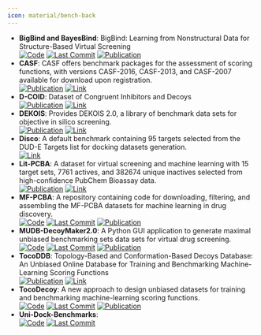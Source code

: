 ```yaml
---
icon: material/bench-back
---
```


- **BigBind and BayesBind**: BigBind: Learning from Nonstructural Data for Structure-Based Virtual Screening  
		[![Code](https://img.shields.io/github/stars/molecularmodelinglab/bigbind?style=for-the-badge&logo=github)](https://github.com/molecularmodelinglab/bigbind) [![Last Commit](https://img.shields.io/github/last-commit/molecularmodelinglab/bigbind?style=for-the-badge&logo=github)](https://github.com/molecularmodelinglab/bigbind) [![Publication](https://img.shields.io/badge/Publication-Citations:5-blue?style=for-the-badge&logo=bookstack)](https://doi.org/10.1021/acs.jcim.3c01211) 
- **CASF**: CASF offers benchmark packages for the assessment of scoring functions, with versions CASF-2016, CASF-2013, and CASF-2007 available for download upon registration.  
	[![Publication](https://img.shields.io/badge/Publication-Citations:455-blue?style=for-the-badge&logo=bookstack)](https://doi.org/10.1021/acs.jcim.8b00545) [![Link](https://img.shields.io/badge/Link-online-brightgreen?style=for-the-badge&logo=cachet&logoColor=65FF8F)](http://www.pdbbind.org.cn/casf.php) 
- **D-COID**: Dataset of Congruent Inhibitors and Decoys  
	[![Publication](https://img.shields.io/badge/Publication-Citations:0-blue?style=for-the-badge&logo=bookstack)](https://doi.org/10.17632/8czn4rxz68.1) [![Link](https://img.shields.io/badge/Link-online-brightgreen?style=for-the-badge&logo=cachet&logoColor=65FF8F)](https://data.mendeley.com/datasets/8czn4rxz68/1) 
- **DEKOIS**: Provides DEKOIS 2.0, a library of benchmark data sets for objective in silico screening.  
	[![Publication](https://img.shields.io/badge/Publication-Citations:67-blue?style=for-the-badge&logo=bookstack)](https://doi.org/10.1021/ci2001549) [![Link](https://img.shields.io/badge/Link-offline-red?style=for-the-badge&logo=xamarin&logoColor=red)](http://www.pharmchem.uni-tuebingen.de/dekois/) 
- **Disco**: A default benchmark containing 95 targets selected from the DUD-E Targets list for docking datasets generation.  
	[![Link](https://img.shields.io/badge/Link-online-brightgreen?style=for-the-badge&logo=cachet&logoColor=65FF8F)](http://disco.csb.pitt.edu/Targets_top1.php?ligands) 
- **Lit-PCBA**: A dataset for virtual screening and machine learning with 15 target sets, 7761 actives, and 382674 unique inactives selected from high-confidence PubChem Bioassay data.  
	[![Publication](https://img.shields.io/badge/Publication-Citations:128-blue?style=for-the-badge&logo=bookstack)](https://doi.org/10.1021/acs.jcim.0c00155) [![Link](https://img.shields.io/badge/Link-online-brightgreen?style=for-the-badge&logo=cachet&logoColor=65FF8F)](https://drugdesign.unistra.fr/LIT-PCBA/index.html) 
- **MF-PCBA**: A repository containing code for downloading, filtering, and assembling the MF-PCBA datasets for machine learning in drug discovery.  
		[![Code](https://img.shields.io/github/stars/davidbuterez/mf-pcba?style=for-the-badge&logo=github)](https://github.com/davidbuterez/mf-pcba) [![Last Commit](https://img.shields.io/github/last-commit/davidbuterez/mf-pcba?style=for-the-badge&logo=github)](https://github.com/davidbuterez/mf-pcba) [![Publication](https://img.shields.io/badge/Publication-Citations:9-blue?style=for-the-badge&logo=bookstack)](https://doi.org/10.1021/acs.jcim.2c01569) 
- **MUDB-DecoyMaker2.0**: A Python GUI application to generate maximal unbiased benchmarking sets data sets for virtual drug screening.  
		[![Code](https://img.shields.io/github/stars/jwxia2014/MUBD-DecoyMaker2.0?style=for-the-badge&logo=github)](https://github.com/jwxia2014/MUBD-DecoyMaker2.0) [![Last Commit](https://img.shields.io/github/last-commit/jwxia2014/MUBD-DecoyMaker2.0?style=for-the-badge&logo=github)](https://github.com/jwxia2014/MUBD-DecoyMaker2.0) [![Publication](https://img.shields.io/badge/Publication-Citations:10-blue?style=for-the-badge&logo=bookstack)](https://doi.org/10.1002/minf.201900151) 
- **TocoDDB**: Topology-Based and Conformation-Based Decoys Database: An Unbiased Online Database for Training and Benchmarking Machine-Learning Scoring Functions  
	[![Publication](https://img.shields.io/badge/Publication-Citations:2-blue?style=for-the-badge&logo=bookstack)](https://doi.org/10.1021/acs.jmedchem.3c00801) [![Link](https://img.shields.io/badge/Link-online-brightgreen?style=for-the-badge&logo=cachet&logoColor=65FF8F)](http://cadd.zju.edu.cn/tocodecoy/) 
- **TocoDecoy**: A new approach to design unbiased datasets for training and benchmarking machine-learning scoring functions.  
		[![Code](https://img.shields.io/github/stars/5AGE-zhang/TocoDecoy?style=for-the-badge&logo=github)](https://github.com/5AGE-zhang/TocoDecoy) [![Last Commit](https://img.shields.io/github/last-commit/5AGE-zhang/TocoDecoy?style=for-the-badge&logo=github)](https://github.com/5AGE-zhang/TocoDecoy) [![Publication](https://img.shields.io/badge/Publication-Citations:21-blue?style=for-the-badge&logo=bookstack)](https://doi.org/10.1021/acs.jmedchem.2c00460) 
- **Uni-Dock-Benchmarks**:   
		[![Code](https://img.shields.io/github/stars/dptech-corp/Uni-Dock-Benchmarks?style=for-the-badge&logo=github)](https://github.com/dptech-corp/Uni-Dock-Benchmarks) [![Last Commit](https://img.shields.io/github/last-commit/dptech-corp/Uni-Dock-Benchmarks?style=for-the-badge&logo=github)](https://github.com/dptech-corp/Uni-Dock-Benchmarks) 
